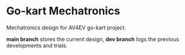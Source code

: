 # Go-kart Mechatronics
Mechatronics design for AV4EV go-kart project.

**main branch** stores the current design, **dev branch** logs the previous developments and trials.
